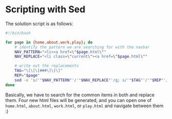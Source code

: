 # Scripting with Sed

The solution script is as follows:

```bash
#!/bin/bash

for page in {home,about,work,play}; do
    # identify the pattern we are searching for with the navbar
    NAV_PATTERN="<li><a href=\"$page.html\""
    NAV_REPLACE="<li class=\"current\"><a href=\"$page.html\""

    # write out the replacements
    TAG="\[\[\[###\]\]\]"
    REP="$page"
    sed -e 's/'"$NAV_PATTERN"'/'"$NAV_REPLACE"'/g; s/'"$TAG"'/'"$REP"'/g' < base.html > "$page".html
done
```

Basically, we have to search for the common items in both and replace them.  Four new html files will be generated, and you can open one of `home.html`, `about.html`, `work.html`, or `play.html` and navigate between them :)